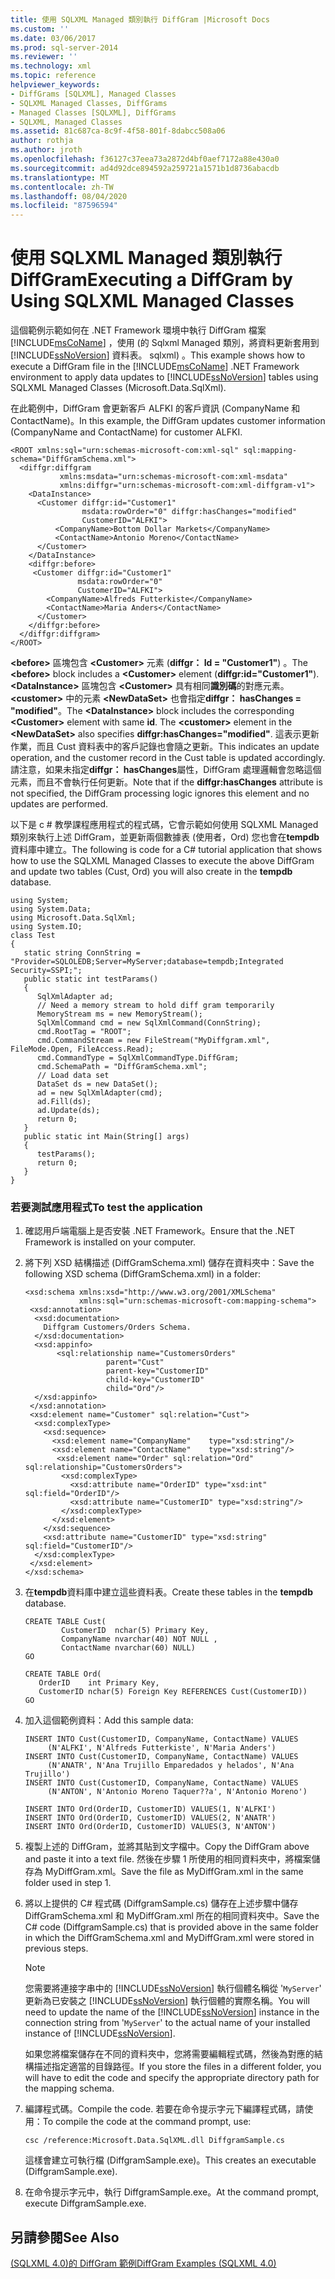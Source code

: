 ```yaml
---
title: 使用 SQLXML Managed 類別執行 DiffGram |Microsoft Docs
ms.custom: ''
ms.date: 03/06/2017
ms.prod: sql-server-2014
ms.reviewer: ''
ms.technology: xml
ms.topic: reference
helpviewer_keywords:
- DiffGrams [SQLXML], Managed Classes
- SQLXML Managed Classes, DiffGrams
- Managed Classes [SQLXML], DiffGrams
- SQLXML, Managed Classes
ms.assetid: 81c687ca-8c9f-4f58-801f-8dabcc508a06
author: rothja
ms.author: jroth
ms.openlocfilehash: f36127c37eea73a2872d4bf0aef7172a88e430a0
ms.sourcegitcommit: ad4d92dce894592a259721a1571b1d8736abacdb
ms.translationtype: MT
ms.contentlocale: zh-TW
ms.lasthandoff: 08/04/2020
ms.locfileid: "87596594"
---
```

# <a name="executing-a-diffgram-by-using-sqlxml-managed-classes"></a><span data-ttu-id="a0fa8-102">使用 SQLXML Managed 類別執行 DiffGram</span><span class="sxs-lookup"><span data-stu-id="a0fa8-102">Executing a DiffGram by Using SQLXML Managed Classes</span></span>
  <span data-ttu-id="a0fa8-103">這個範例示範如何在 .NET Framework 環境中執行 DiffGram 檔案 [!INCLUDE[msCoName](../../../includes/msconame-md.md)] ，使用 (的 Sqlxml Managed 類別，將資料更新套用到 [!INCLUDE[ssNoVersion](../../../includes/ssnoversion-md.md)] 資料表。 sqlxml) 。</span><span class="sxs-lookup"><span data-stu-id="a0fa8-103">This example shows how to execute a DiffGram file in the [!INCLUDE[msCoName](../../../includes/msconame-md.md)] .NET Framework environment to apply data updates to [!INCLUDE[ssNoVersion](../../../includes/ssnoversion-md.md)] tables using SQLXML Managed Classes (Microsoft.Data.SqlXml).</span></span>  
  
 <span data-ttu-id="a0fa8-104">在此範例中，DiffGram 會更新客戶 ALFKI 的客戶資訊 (CompanyName 和 ContactName)。</span><span class="sxs-lookup"><span data-stu-id="a0fa8-104">In this example, the DiffGram updates customer information (CompanyName and ContactName) for customer ALFKI.</span></span>  
  
```  
<ROOT xmlns:sql="urn:schemas-microsoft-com:xml-sql" sql:mapping-schema="DiffGramSchema.xml">  
  <diffgr:diffgram   
           xmlns:msdata="urn:schemas-microsoft-com:xml-msdata"   
           xmlns:diffgr="urn:schemas-microsoft-com:xml-diffgram-v1">  
    <DataInstance>  
      <Customer diffgr:id="Customer1"   
                msdata:rowOrder="0" diffgr:hasChanges="modified"   
                CustomerID="ALFKI">  
          <CompanyName>Bottom Dollar Markets</CompanyName>  
          <ContactName>Antonio Moreno</ContactName>  
      </Customer>  
    </DataInstance>  
    <diffgr:before>  
     <Customer diffgr:id="Customer1"   
               msdata:rowOrder="0"   
               CustomerID="ALFKI">  
        <CompanyName>Alfreds Futterkiste</CompanyName>  
        <ContactName>Maria Anders</ContactName>  
      </Customer>  
    </diffgr:before>  
  </diffgr:diffgram>  
</ROOT>  
```  
  
 <span data-ttu-id="a0fa8-105">**\<before>** 區塊包含 **\<Customer>** 元素 (**diffgr： Id = "Customer1"**) 。</span><span class="sxs-lookup"><span data-stu-id="a0fa8-105">The **\<before>** block includes a **\<Customer>** element (**diffgr:id="Customer1"**).</span></span> <span data-ttu-id="a0fa8-106">**\<DataInstance>** 區塊包含 **\<Customer>** 具有相同**識別碼**的對應元素。**\<customer>** 中的元素 **\<NewDataSet>** 也會指定**diffgr： hasChanges = "modified"**。</span><span class="sxs-lookup"><span data-stu-id="a0fa8-106">The **\<DataInstance>** block includes the corresponding **\<Customer>** element with same **id**. The **\<customer>** element in the **\<NewDataSet>** also specifies **diffgr:hasChanges="modified"**.</span></span> <span data-ttu-id="a0fa8-107">這表示更新作業，而且 Cust 資料表中的客戶記錄也會隨之更新。</span><span class="sxs-lookup"><span data-stu-id="a0fa8-107">This indicates an update operation, and the customer record in the Cust table is updated accordingly.</span></span> <span data-ttu-id="a0fa8-108">請注意，如果未指定**diffgr： hasChanges**屬性，DiffGram 處理邏輯會忽略這個元素，而且不會執行任何更新。</span><span class="sxs-lookup"><span data-stu-id="a0fa8-108">Note that if the **diffgr:hasChanges** attribute is not specified, the DiffGram processing logic ignores this element and no updates are performed.</span></span>  
  
 <span data-ttu-id="a0fa8-109">以下是 c # 教學課程應用程式的程式碼，它會示範如何使用 SQLXML Managed 類別來執行上述 DiffGram，並更新兩個數據表 (使用者，Ord) 您也會在**tempdb**資料庫中建立。</span><span class="sxs-lookup"><span data-stu-id="a0fa8-109">The following is code for a C# tutorial application that shows how to use the SQLXML Managed Classes to execute the above DiffGram and update two tables (Cust, Ord) you will also create in the **tempdb** database.</span></span>  
  
```  
using System;  
using System.Data;  
using Microsoft.Data.SqlXml;  
using System.IO;  
class Test  
{  
   static string ConnString = "Provider=SQLOLEDB;Server=MyServer;database=tempdb;Integrated Security=SSPI;";  
   public static int testParams()  
   {  
      SqlXmlAdapter ad;  
      // Need a memory stream to hold diff gram temporarily  
      MemoryStream ms = new MemoryStream();  
      SqlXmlCommand cmd = new SqlXmlCommand(ConnString);  
      cmd.RootTag = "ROOT";  
      cmd.CommandStream = new FileStream("MyDiffgram.xml", FileMode.Open, FileAccess.Read);  
      cmd.CommandType = SqlXmlCommandType.DiffGram;  
      cmd.SchemaPath = "DiffGramSchema.xml";  
      // Load data set  
      DataSet ds = new DataSet();  
      ad = new SqlXmlAdapter(cmd);  
      ad.Fill(ds);  
      ad.Update(ds);  
      return 0;  
   }  
   public static int Main(String[] args)  
   {  
      testParams();  
      return 0;  
   }  
}  
```  
  
### <a name="to-test-the-application"></a><span data-ttu-id="a0fa8-110">若要測試應用程式</span><span class="sxs-lookup"><span data-stu-id="a0fa8-110">To test the application</span></span>  
  
1.  <span data-ttu-id="a0fa8-111">確認用戶端電腦上是否安裝 .NET Framework。</span><span class="sxs-lookup"><span data-stu-id="a0fa8-111">Ensure that the .NET Framework is installed on your computer.</span></span>  
  
2.  <span data-ttu-id="a0fa8-112">將下列 XSD 結構描述 (DiffGramSchema.xml) 儲存在資料夾中：</span><span class="sxs-lookup"><span data-stu-id="a0fa8-112">Save the following XSD schema (DiffGramSchema.xml) in a folder:</span></span>  
  
    ```  
    <xsd:schema xmlns:xsd="http://www.w3.org/2001/XMLSchema"  
                xmlns:sql="urn:schemas-microsoft-com:mapping-schema">  
     <xsd:annotation>  
      <xsd:documentation>  
        Diffgram Customers/Orders Schema.  
      </xsd:documentation>  
      <xsd:appinfo>  
           <sql:relationship name="CustomersOrders"   
                      parent="Cust"  
                      parent-key="CustomerID"  
                      child-key="CustomerID"  
                      child="Ord"/>  
      </xsd:appinfo>  
     </xsd:annotation>  
     <xsd:element name="Customer" sql:relation="Cust">  
      <xsd:complexType>  
        <xsd:sequence>  
          <xsd:element name="CompanyName"    type="xsd:string"/>  
          <xsd:element name="ContactName"    type="xsd:string"/>  
           <xsd:element name="Order" sql:relation="Ord" sql:relationship="CustomersOrders">  
            <xsd:complexType>  
              <xsd:attribute name="OrderID" type="xsd:int" sql:field="OrderID"/>  
              <xsd:attribute name="CustomerID" type="xsd:string"/>  
            </xsd:complexType>  
          </xsd:element>  
        </xsd:sequence>  
        <xsd:attribute name="CustomerID" type="xsd:string" sql:field="CustomerID"/>  
      </xsd:complexType>  
     </xsd:element>  
    </xsd:schema>  
    ```  
  
3.  <span data-ttu-id="a0fa8-113">在**tempdb**資料庫中建立這些資料表。</span><span class="sxs-lookup"><span data-stu-id="a0fa8-113">Create these tables in the **tempdb** database.</span></span>  
  
    ```  
    CREATE TABLE Cust(  
            CustomerID  nchar(5) Primary Key,  
            CompanyName nvarchar(40) NOT NULL ,  
            ContactName nvarchar(60) NULL)  
    GO  
  
    CREATE TABLE Ord(  
       OrderID    int Primary Key,  
       CustomerID nchar(5) Foreign Key REFERENCES Cust(CustomerID))  
    GO  
    ```  
  
4.  <span data-ttu-id="a0fa8-114">加入這個範例資料：</span><span class="sxs-lookup"><span data-stu-id="a0fa8-114">Add this sample data:</span></span>  
  
    ```  
    INSERT INTO Cust(CustomerID, CompanyName, ContactName) VALUES  
         (N'ALFKI', N'Alfreds Futterkiste', N'Maria Anders')  
    INSERT INTO Cust(CustomerID, CompanyName, ContactName) VALUES  
         (N'ANATR', N'Ana Trujillo Emparedados y helados', N'Ana Trujillo')  
    INSERT INTO Cust(CustomerID, CompanyName, ContactName) VALUES  
         (N'ANTON', N'Antonio Moreno Taquer??a', N'Antonio Moreno')  
  
    INSERT INTO Ord(OrderID, CustomerID) VALUES(1, N'ALFKI')  
    INSERT INTO Ord(OrderID, CustomerID) VALUES(2, N'ANATR')  
    INSERT INTO Ord(OrderID, CustomerID) VALUES(3, N'ANTON')  
    ```  
  
5.  <span data-ttu-id="a0fa8-115">複製上述的 DiffGram，並將其貼到文字檔中。</span><span class="sxs-lookup"><span data-stu-id="a0fa8-115">Copy the DiffGram above and paste it into a text file.</span></span> <span data-ttu-id="a0fa8-116">然後在步驟 1 所使用的相同資料夾中，將檔案儲存為 MyDiffGram.xml。</span><span class="sxs-lookup"><span data-stu-id="a0fa8-116">Save the file as MyDiffGram.xml in the same folder used in step 1.</span></span>  
  
6.  <span data-ttu-id="a0fa8-117">將以上提供的 C# 程式碼 (DiffgramSample.cs) 儲存在上述步驟中儲存 DiffGramSchema.xml 和 MyDiffGram.xml 所在的相同資料夾中。</span><span class="sxs-lookup"><span data-stu-id="a0fa8-117">Save the C# code (DiffgramSample.cs) that is provided above in the same folder in which the DiffGramSchema.xml and MyDiffGram.xml were stored in previous steps.</span></span>  
  
    > [!NOTE]  
    >  <span data-ttu-id="a0fa8-118">您需要將連接字串中的 [!INCLUDE[ssNoVersion](../../../includes/ssnoversion-md.md)] 執行個體名稱從 '`MyServer`' 更新為已安裝之 [!INCLUDE[ssNoVersion](../../../includes/ssnoversion-md.md)] 執行個體的實際名稱。</span><span class="sxs-lookup"><span data-stu-id="a0fa8-118">You will need to update the name of the [!INCLUDE[ssNoVersion](../../../includes/ssnoversion-md.md)] instance in the connection string from '`MyServer`' to the actual name of your installed instance of [!INCLUDE[ssNoVersion](../../../includes/ssnoversion-md.md)].</span></span>  
  
     <span data-ttu-id="a0fa8-119">如果您將檔案儲存在不同的資料夾中，您將需要編輯程式碼，然後為對應的結構描述指定適當的目錄路徑。</span><span class="sxs-lookup"><span data-stu-id="a0fa8-119">If you store the files in a different folder, you will have to edit the code and specify the appropriate directory path for the mapping schema.</span></span>  
  
7.  <span data-ttu-id="a0fa8-120">編譯程式碼。</span><span class="sxs-lookup"><span data-stu-id="a0fa8-120">Compile the code.</span></span> <span data-ttu-id="a0fa8-121">若要在命令提示字元下編譯程式碼，請使用：</span><span class="sxs-lookup"><span data-stu-id="a0fa8-121">To compile the code at the command prompt, use:</span></span>  
  
    ```  
    csc /reference:Microsoft.Data.SqlXML.dll DiffgramSample.cs  
    ```  
  
     <span data-ttu-id="a0fa8-122">這樣會建立可執行檔 (DiffgramSample.exe)。</span><span class="sxs-lookup"><span data-stu-id="a0fa8-122">This creates an executable (DiffgramSample.exe).</span></span>  
  
8.  <span data-ttu-id="a0fa8-123">在命令提示字元中，執行 DiffgramSample.exe。</span><span class="sxs-lookup"><span data-stu-id="a0fa8-123">At the command prompt, execute DiffgramSample.exe.</span></span>  
  
## <a name="see-also"></a><span data-ttu-id="a0fa8-124">另請參閱</span><span class="sxs-lookup"><span data-stu-id="a0fa8-124">See Also</span></span>  
 [<span data-ttu-id="a0fa8-125">&#40;SQLXML 4.0&#41;的 DiffGram 範例</span><span class="sxs-lookup"><span data-stu-id="a0fa8-125">DiffGram Examples &#40;SQLXML 4.0&#41;</span></span>](diffgram-examples-sqlxml-4-0.md)  
  
  
